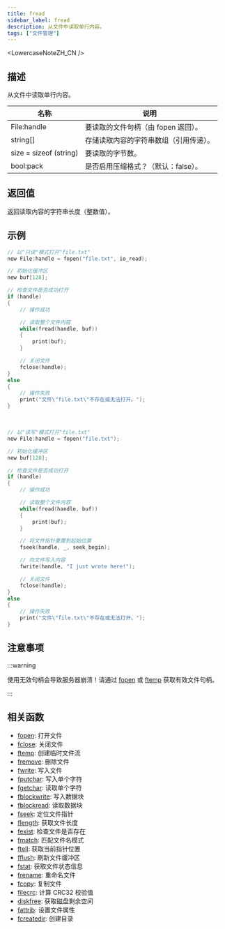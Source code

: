 ```yaml
---
title: fread
sidebar_label: fread
description: 从文件中读取单行内容。
tags: ["文件管理"]
---
```


<LowercaseNoteZH_CN />

## 描述

从文件中读取单行内容。

| 名称                   | 说明                                   |
| ---------------------- | -------------------------------------- |
| File:handle            | 要读取的文件句柄（由 fopen 返回）。    |
| string[]               | 存储读取内容的字符串数组（引用传递）。 |
| size = sizeof (string) | 要读取的字节数。                       |
| bool:pack              | 是否启用压缩格式？（默认：false）。    |

## 返回值

返回读取内容的字符串长度（整数值）。

## 示例

```c
// 以"只读"模式打开"file.txt"
new File:handle = fopen("file.txt", io_read);

// 初始化缓冲区
new buf[128];

// 检查文件是否成功打开
if (handle)
{
    // 操作成功

    // 读取整个文件内容
    while(fread(handle, buf))
    {
        print(buf);
    }

    // 关闭文件
    fclose(handle);
}
else
{
    // 操作失败
    print("文件\"file.txt\"不存在或无法打开。");
}
```

<br />

```c
// 以"读写"模式打开"file.txt"
new File:handle = fopen("file.txt");

// 初始化缓冲区
new buf[128];

// 检查文件是否成功打开
if (handle)
{
    // 操作成功

    // 读取整个文件内容
    while(fread(handle, buf))
    {
        print(buf);
    }

    // 将文件指针重置到起始位置
    fseek(handle, _, seek_begin);

    // 向文件写入内容
    fwrite(handle, "I just wrote here!");

    // 关闭文件
    fclose(handle);
}
else
{
    // 操作失败
    print("文件\"file.txt\"不存在或无法打开。");
}
```

## 注意事项

:::warning

使用无效句柄会导致服务器崩溃！请通过 [fopen](fopen) 或 [ftemp](ftemp) 获取有效文件句柄。

:::

## 相关函数

- [fopen](fopen): 打开文件
- [fclose](fclose): 关闭文件
- [ftemp](ftemp): 创建临时文件流
- [fremove](fremove): 删除文件
- [fwrite](fwrite): 写入文件
- [fputchar](fputchar): 写入单个字符
- [fgetchar](fgetchar): 读取单个字符
- [fblockwrite](fblockwrite): 写入数据块
- [fblockread](fblockread): 读取数据块
- [fseek](fseek): 定位文件指针
- [flength](flength): 获取文件长度
- [fexist](fexist): 检查文件是否存在
- [fmatch](fmatch): 匹配文件名模式
- [ftell](ftell): 获取当前指针位置
- [fflush](fflush): 刷新文件缓冲区
- [fstat](fstat): 获取文件状态信息
- [frename](frename): 重命名文件
- [fcopy](fcopy): 复制文件
- [filecrc](filecrc): 计算 CRC32 校验值
- [diskfree](diskfree): 获取磁盘剩余空间
- [fattrib](fattrib): 设置文件属性
- [fcreatedir](fcreatedir): 创建目录
